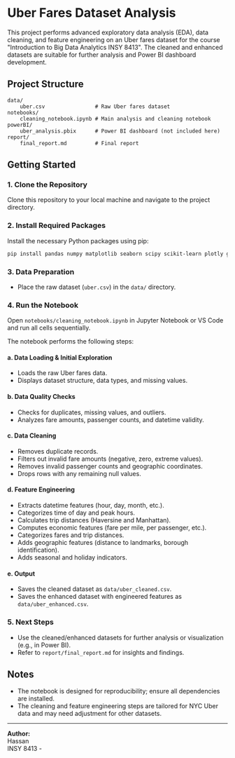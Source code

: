 # Uber Fares Dataset Analysis

This project performs advanced exploratory data analysis (EDA), data cleaning, and feature engineering on an Uber fares dataset for the course "Introduction to Big Data Analytics INSY 8413". The cleaned and enhanced datasets are suitable for further analysis and Power BI dashboard development.

## Project Structure

```
data/
    uber.csv                # Raw Uber fares dataset
notebooks/
    cleaning_notebook.ipynb # Main analysis and cleaning notebook
powerBI/
    uber_analysis.pbix      # Power BI dashboard (not included here)
report/
    final_report.md         # Final report
```

## Getting Started

### 1. Clone the Repository

Clone this repository to your local machine and navigate to the project directory.

### 2. Install Required Packages

Install the necessary Python packages using pip:

```sh
pip install pandas numpy matplotlib seaborn scipy scikit-learn plotly geopy folium
```

### 3. Data Preparation

- Place the raw dataset (`uber.csv`) in the `data/` directory.

### 4. Run the Notebook

Open `notebooks/cleaning_notebook.ipynb` in Jupyter Notebook or VS Code and run all cells sequentially.

The notebook performs the following steps:

#### a. Data Loading & Initial Exploration

- Loads the raw Uber fares data.
- Displays dataset structure, data types, and missing values.

#### b. Data Quality Checks

- Checks for duplicates, missing values, and outliers.
- Analyzes fare amounts, passenger counts, and datetime validity.

#### c. Data Cleaning

- Removes duplicate records.
- Filters out invalid fare amounts (negative, zero, extreme values).
- Removes invalid passenger counts and geographic coordinates.
- Drops rows with any remaining null values.

#### d. Feature Engineering

- Extracts datetime features (hour, day, month, etc.).
- Categorizes time of day and peak hours.
- Calculates trip distances (Haversine and Manhattan).
- Computes economic features (fare per mile, per passenger, etc.).
- Categorizes fares and trip distances.
- Adds geographic features (distance to landmarks, borough identification).
- Adds seasonal and holiday indicators.

#### e. Output

- Saves the cleaned dataset as `data/uber_cleaned.csv`.
- Saves the enhanced dataset with engineered features as `data/uber_enhanced.csv`.

### 5. Next Steps

- Use the cleaned/enhanced datasets for further analysis or visualization (e.g., in Power BI).
- Refer to `report/final_report.md` for insights and findings.

## Notes

- The notebook is designed for reproducibility; ensure all dependencies are installed.
- The cleaning and feature engineering steps are tailored for NYC Uber data and may need adjustment for other datasets.

---

**Author:**  
Hassan  
INSY 8413 -